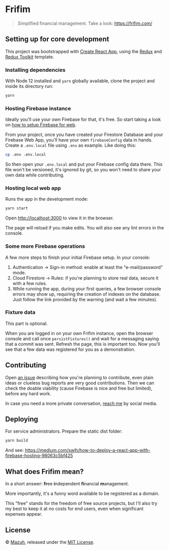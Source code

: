 # Frifim

> Simplified financial management. Take a look: https://frifim.com/

## Setting up for core development

This project was bootstrapped with [Create React App](https://github.com/facebook/create-react-app),
using the [Redux](https://redux.js.org/) and [Redux Toolkit](https://redux-toolkit.js.org/) template.

### Installing dependencies

With Node 12 installed and `yarn` globally available, clone the project and inside its directory run:

```sh
yarn
```

### Hosting Firebase instance

Ideally you'll use your own Firebase for that, it's free.
So start taking a look on [how to setup Firebase for web](https://firebase.google.com/docs/web/setup).

From your project, once you have created your Firestore Database and
your Firebase Web App, you'll have your own `firebaseConfig` data in hands.
Create a `.env.local` file using `.env` as example. Like doing this:

```sh
cp .env .env.local
```

So then open your `.env.local` and put your Firebase config data there. This file won't be versioned,
it's ignored by git, so you won't need to share your own data while contributing.

### Hosting local web app

Runs the app in the development mode:

```sh
yarn start
```

Open [http://localhost:3000](http://localhost:3000) to view it in the browser.

The page will reload if you make edits. You will also see any lint errors in the console.

### Some more Firebase operations

A few more steps to finish your initial Firebase setup. In your console:

1. Authentication -> Sign-in method: enable at least the "e-mail/password" mode.
2. Cloud Firestore -> Rules: if you're planning to store real data,
secure it with a few rules.
3. While running the app, during your first queries, a few browser console errors may show up,
requiring the creation of indexes on the database. Just follow the link provided by the
warning (and wait a few minutes).


### Fixture data

This part is optional.

When you are logged in on your own Frifim instance, open the browser console
and call once `persistFixtures()` and wait for a messaging saying that a commit
was sent. Refresh the page, this is important too. Now you'll see that a few
data was registered for you as a demonstration.

## Contributing

Open [an issue](https://github.com/Mazuh/frifim/issues) describing how you're
planning to contribute, even plain ideas or clueless bug reports are very 
good contributions. Then we can check the doable viability (cause Firebase
is nice and free but limited), before any hard work.

In case you need a more private conversation, [reach me](https://github.com/Mazuh)
by social media.

## Deploying

For service administrators. Prepare the static dist folder:

```js
yarn build
```

And see:
https://medium.com/swlh/how-to-deploy-a-react-app-with-firebase-hosting-98063c5bf425

## What does Frifim mean?

In a short answer: **fr**ee **i**ndependent **fi**nancial **m**anagement.

More importantly, it's a funny word available to be registered as a domain.

This "free" stands for the freedom of free source projects, but I'll also try
my best to keep it at no costs for end users, even when significant expenses appear.

## License

© [Mazuh](https://github.com/Mazuh),
released under the [MIT License](https://github.com/Mazuh/frifim/blob/main/LICENSE).
